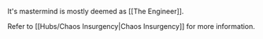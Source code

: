 It's mastermind is mostly deemed as [[The Engineer]]. 

Refer to [[Hubs/Chaos Insurgency|Chaos Insurgency]] for more information.
